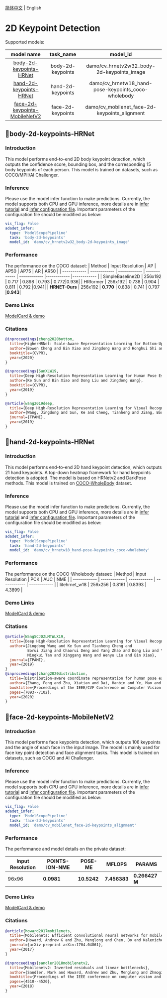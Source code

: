 [简体中文](./2d_keypoints.md) | English
# 2D Keypoint Detection

Supported models:

|model name|task_name|model_id|
|:--:|:--:|:--:|
|[body-2d-keypoints-HRNet](#body-2d-keypoints-HRNet)|body-2d-keypoints|damo/cv_hrnetv2w32_body-2d-keypoints_image|
|[hand-2d-keypoints-HRNet](#hand-2d-keypoints-HRNet)|hand-2d-keypoints|damo/cv_hrnetw18_hand-pose-keypoints_coco-wholebody|
|[face-2d-keypoints-MobileNetV2](#face-2d-keypoints-MobileNetV2)|face-2d-keypoints|damo/cv_mobilenet_face-2d-keypoints_alignment|

## 📌body-2d-keypoints-HRNet ##
### Introduction
This model performs end-to-end 2D body keypoint detection, which outputs the confidence score, bounding box, and the corresponding 15 body keypoints of each person.
This model is trained on datasets, such as COCO/MPII/AI Challenger.

### Inference
Please use the model infer function to make predictions. Currently, the model supports both CPU and GPU inference, more details are in [infer tutorial](../infer/infer_tutorial_EN.md) and [infer configuration file](../../configs/infer/model_infer.yaml). Important parameters of the configuration file should be modified as below:

```yaml
vis_flag: False
adadet_infer:
  type: 'ModelScopePipeline'
  task: 'body-2d-keypoints'
  model_id: 'damo/cv_hrnetv2w32_body-2d-keypoints_image'
```

### Performance
The performance on the COCO dataset:
| Method | Input Resolution | AP | AP50 | AP75 | AR | AR50 |
| ------------ | ------------ | ------------ | ------------ | ------------ |------------ |------------ |
| SimpleBaseline2D | 256x192 | 0.717 | 0.898 | 0.793 | 0.772|0.936|
| HRformer | 256x192 | 0.738 | 0.904 | 0.811 | 0.792 |0.941|
| **HRNET-Ours** | 256x192 | **0.770** | 0.838 | 0.741 |  0.797 |**0.943**|

### Demo Links
[ModelCard & demo](https://modelscope.cn/models/damo/cv_hrnetv2w32_body-2d-keypoints_image/summary)

### Citations

```BibTeX
@inproceedings{cheng2020bottom,
  title={HigherHRNet: Scale-Aware Representation Learning for Bottom-Up Human Pose Estimation},
  author={Bowen Cheng and Bin Xiao and Jingdong Wang and Honghui Shi and Thomas S. Huang and Lei Zhang},
  booktitle={CVPR},
  year={2020}
}

@inproceedings{SunXLW19,
  title={Deep High-Resolution Representation Learning for Human Pose Estimation},
  author={Ke Sun and Bin Xiao and Dong Liu and Jingdong Wang},
  booktitle={CVPR},
  year={2019}
}

@article{wang2019deep,
  title={Deep High-Resolution Representation Learning for Visual Recognition},
  author={Wang, Jingdong and Sun, Ke and Cheng, Tianheng and Jiang, Borui and Deng, Chaorui and Zhao, Yang and Liu, Dong and Mu, Yadong and Tan, Mingkui and Wang, Xinggang and Liu, Wenyu and Xiao, Bin},
  journal={TPAMI},
  year={2019}
}
```

## 📌hand-2d-keypoints-HRNet ##
### Introduction
This model performs end-to-end 2D hand keypoint detection, which outputs 21 hand keypoints. A top-down heatmap framework for hand keypoints detection is adopted. The model is based on HRNetv2 and DarkPose methods.
This model is trained on [COCO-WholeBody](https://github.com/jin-s13/COCO-WholeBody/) dataset.

### Inference
Please use the model infer function to make predictions. Currently, the model supports both CPU and GPU inference, more details are in [infer tutorial](../infer/infer_tutorial_EN.md) and [infer configuration file](../../configs/infer/model_infer.yaml). Important parameters of the configuration file should be modified as below:

```yaml
vis_flag: False
adadet_infer:
  type: 'ModelScopePipeline'
  task: 'hand-2d-keypoints'
  model_id: 'damo/cv_hrnetw18_hand-pose-keypoints_coco-wholebody'
```

### Performance
The performance on the COCO-Wholebody dataset:
| Method | Input Resolution | PCK | AUC | NME |
| ------------ | ------------ | ------------ | ------------ | ------------ |
| litehrnet_w18 | 256x256 | 0.8161 | 0.8393 | 4.3899 |

### Demo Links
[ModelCard & demo](https://modelscope.cn/models/damo/cv_hrnetw18_hand-pose-keypoints_coco-wholebody/summary)

### Citations

```BibTeX
@article{WangSCJDZLMTWLX19,
  title={Deep High-Resolution Representation Learning for Visual Recognition},
  author={Jingdong Wang and Ke Sun and Tianheng Cheng and
          Borui Jiang and Chaorui Deng and Yang Zhao and Dong Liu and Yadong Mu and
          Mingkui Tan and Xinggang Wang and Wenyu Liu and Bin Xiao},
  journal={TPAMI},
  year={2019}
}
@inproceedings{zhang2020distribution,
  title={Distribution-aware coordinate representation for human pose estimation},
  author={Zhang, Feng and Zhu, Xiatian and Dai, Hanbin and Ye, Mao and Zhu, Ce},
  booktitle={Proceedings of the IEEE/CVF Conference on Computer Vision and Pattern Recognition},
  pages={7093--7102},
  year={2020}
}
```

## 📌face-2d-keypoints-MobileNetV2 ##
### Introduction

This model performs face keypoints detection, which outputs 106 keypoints and the angle of each face in the input image. The model is mainly used for face key point detection and face alignment tasks.
This model is trained on datasets, such as COCO and AI Challenger.

### Inference
Please use the model infer function to make predictions. Currently, the model supports both CPU and GPU inference, more details are in [infer tutorial](../infer/infer_tutorial_EN.md) and [infer configuration file](../../configs/infer/model_infer.yaml). Important parameters of the configuration file should be modified as below:

```yaml
vis_flag: False
adadet_infer:
  type: 'ModelScopePipeline'
  task: 'face-2d-keypoints'
  model_id: 'damo/cv_mobilenet_face-2d-keypoints_alignment'
```

### Performance
The performance and model details on the private dataset:

| Input Resolution | POINTS-ION-NME | POSE-ME | MFLOPS |  PARAMS |
| ------------ | ------------ | ------------ | ------------ | ------------ |
| 96x96 | **0.0981** | **10.5242** | **7.456383** | **0.266427 M** |

### Demo Links
[ModelCard & demo](https://modelscope.cn/models/damo/cv_mobilenet_face-2d-keypoints_alignment/summary)

### Citations

```BibTeX
@article{howard2017mobilenets,
  title={Mobilenets: Efficient convolutional neural networks for mobile vision applications},
  author={Howard, Andrew G and Zhu, Menglong and Chen, Bo and Kalenichenko, Dmitry and Wang, Weijun and Weyand, Tobias and Andreetto, Marco and Adam, Hartwig},
  journal={arXiv preprint arXiv:1704.04861},
  year={2017}
}

@inproceedings{sandler2018mobilenetv2,
  title={Mobilenetv2: Inverted residuals and linear bottlenecks},
  author={Sandler, Mark and Howard, Andrew and Zhu, Menglong and Zhmoginov, Andrey and Chen, Liang-Chieh},
  booktitle={Proceedings of the IEEE conference on computer vision and pattern recognition},
  pages={4510--4520},
  year={2018}
}
```
